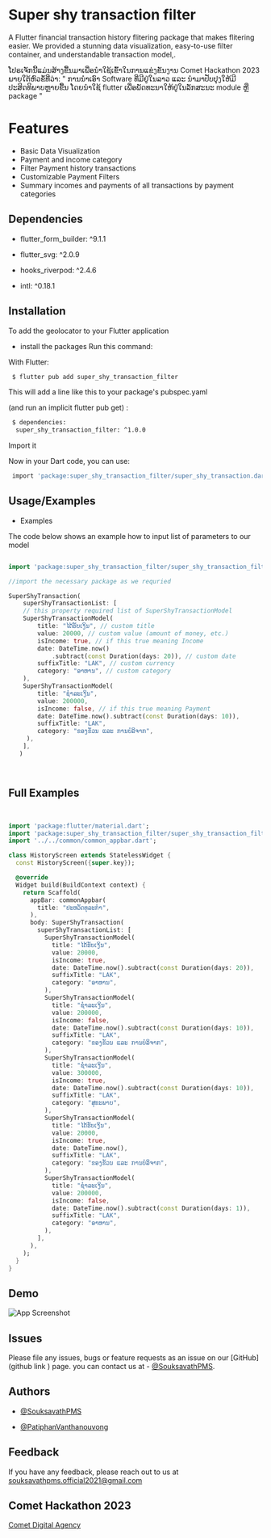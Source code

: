 
# Super shy transaction filter
A Flutter financial transaction history flitering package that makes flitering easier. 
We provided a stunning data visualization, easy-to-use filter container, and understandable transaction model,. 

ໂປຣເຈັກນີ້ແມ່ນສ້າງຂື້ນມາເພື່ອນຳໃຊ້ເຂົ້າໃນການແຂ່ງຂັນງານ Comet Hackathon 2023 ພາຍໃຕ້ຫົວຂໍ້ທີ່ວ່າ: " ການນຳເອົາ Software ທີ່ມີຢູ່ໃນລາວ ແລະ ນຳມາປັບປຸງໃຫ້ມີປະສິດທິພາບຫຼາຍຂື້ນ ໂດຍນຳໃຊ້ flutter ເພື່ອພັດທະນາໃຫ້ຢູ່ໃນລັກສະນະ module ຫຼື package "


# Features
* Basic Data Visualization 
* Payment and income category
* Filter Payment history transactions 
*  Customizable Payment Filters 
* Summary incomes and payments of all transactions by payment categories


## Dependencies

* flutter_form_builder: ^9.1.1

 *  flutter_svg: ^2.0.9

*   hooks_riverpod: ^2.4.6

* intl: ^0.18.1

## Installation
To add the geolocator to your Flutter application

* install the packages 
Run this command:

With Flutter:

```bash
 $ flutter pub add super_shy_transaction_filter

```

This will add a line like this to your package's pubspec.yaml

 (and run an implicit flutter pub get) :

```bash
 $ dependencies:
  super_shy_transaction_filter: ^1.0.0

```

Import it

Now in your Dart code, 
you can use:
```bash
 import 'package:super_shy_transaction_filter/super_shy_transaction.dart_filter';

```


 
## Usage/Examples


* Examples



The code below shows an example how to input list of parameters to our model

```dart

import 'package:super_shy_transaction_filter/super_shy_transaction_filter.dart';

//import the necessary package as we requried

SuperShyTransaction(
    superShyTransactionList: [
    // this property required list of SuperShyTransactionModel
    SuperShyTransactionModel(
        title: "ໄດ້ຮັບເງິນ", // custom title
        value: 20000, // custom value (amount of money, etc.)
        isIncome: true, // if this true meaning Income
        date: DateTime.now()
            .subtract(const Duration(days: 20)), // custom date
        suffixTitle: "LAK", // custom currency
        category: "ອາຫານ", // custom category
    ),
    SuperShyTransactionModel(
        title: "ຊຳລະເງິນ",
        value: 200000,
        isIncome: false, // if this true meaning Payment
        date: DateTime.now().subtract(const Duration(days: 10)),
        suffixTitle: "LAK",
        category: "ຂອງຂັວນ ແລະ ການບໍລິຈາກ",
     ),
    ],
   )




```






    


## Full Examples

``` dart


import 'package:flutter/material.dart';
import 'package:super_shy_transaction_filter/super_shy_transaction_filter.dart';
import '../../common/common_appbar.dart';

class HistoryScreen extends StatelessWidget {
  const HistoryScreen({super.key});

  @override
  Widget build(BuildContext context) {
    return Scaffold(
      appBar: commonAppbar(
        title: "ປະຫວັດທຸລະກຳ",
      ),
      body: SuperShyTransaction(
        superShyTransactionList: [
          SuperShyTransactionModel(
            title: "ໄດ້ຮັບເງິນ",
            value: 20000,
            isIncome: true,
            date: DateTime.now().subtract(const Duration(days: 20)),
            suffixTitle: "LAK",
            category: "ອາຫານ",
          ),
          SuperShyTransactionModel(
            title: "ຊຳລະເງິນ",
            value: 200000,
            isIncome: false,
            date: DateTime.now().subtract(const Duration(days: 10)),
            suffixTitle: "LAK",
            category: "ຂອງຂັວນ ແລະ ການບໍລິຈາກ",
          ),
          SuperShyTransactionModel(
            title: "ຊຳລະເງິນ",
            value: 300000,
            isIncome: true,
            date: DateTime.now().subtract(const Duration(days: 10)),
            suffixTitle: "LAK",
            category: "ສຸຂະພາບ",
          ),
          SuperShyTransactionModel(
            title: "ໄດ້ຮັບເງິນ",
            value: 20000,
            isIncome: true,
            date: DateTime.now(),
            suffixTitle: "LAK",
            category: "ຂອງຂັວນ ແລະ ການບໍລິຈາກ",
          ),
          SuperShyTransactionModel(
            title: "ຊຳລະເງິນ",
            value: 200000,
            isIncome: false,
            date: DateTime.now().subtract(const Duration(days: 1)),
            suffixTitle: "LAK",
            category: "ອາຫານ",
          ),
        ],
      ),
    );
  }
}


```
## Demo
![App Screenshot](https://i.imgur.com/HpQB29H.png)

## Issues

Please file any issues, bugs or feature requests as an issue on our [GitHub](github link ) page. you can contact us at - [@SouksavathPMS](https://github.com/SouksavathPMS). 

## Authors

- [@SouksavathPMS](https://github.com/SouksavathPMS)

- [@PatiphanVanthanouvong](https://github.com/PatiphanVanthanouvong)

## Feedback
If you have any feedback, please reach out to us at souksavathpms.official2021@gmail.com

## Comet Hackathon 2023 

[Comet Digital Agency ](https://www.facebook.com/CometDigitalAgency)
